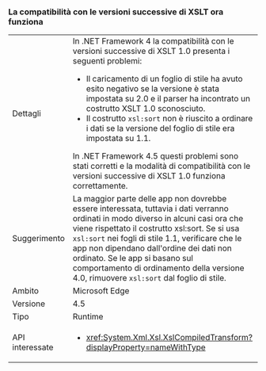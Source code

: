 ### <a name="xslt-forward-compat-now-works"></a>La compatibilità con le versioni successive di XSLT ora funziona

|   |   |
|---|---|
|Dettagli|In .NET Framework 4 la compatibilità con le versioni successive di XSLT 1.0 presenta i seguenti problemi:<ul><li>Il caricamento di un foglio di stile ha avuto esito negativo se la versione è stata impostata su 2.0 e il parser ha incontrato un costrutto XSLT 1.0 sconosciuto.</li><li>Il costrutto <code>xsl:sort</code> non è riuscito a ordinare i dati se la versione del foglio di stile era impostata su 1.1.</li></ul>In .NET Framework 4.5 questi problemi sono stati corretti e la modalità di compatibilità con le versioni successive di XSLT 1.0 funziona correttamente.|
|Suggerimento|La maggior parte delle app non dovrebbe essere interessata, tuttavia i dati verranno ordinati in modo diverso in alcuni casi ora che viene rispettato il costrutto xsl:sort. Se si usa <code>xsl:sort</code> nei fogli di stile 1.1, verificare che le app non dipendano dall'ordine dei dati non ordinato. Se le app si basano sul comportamento di ordinamento della versione 4.0, rimuovere <code>xsl:sort</code> dal foglio di stile.|
|Ambito|Microsoft Edge|
|Versione|4.5|
|Tipo|Runtime|
|API interessate|<ul><li><xref:System.Xml.Xsl.XslCompiledTransform?displayProperty=nameWithType></li></ul>|

